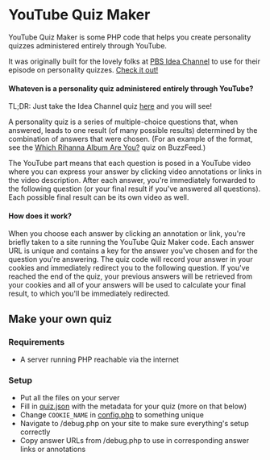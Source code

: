 YouTube Quiz Maker
==================

YouTube Quiz Maker is some PHP code that helps you create personality quizzes administered entirely through YouTube.

It was originally built for the lovely folks at [PBS Idea Channel](https://www.youtube.com/user/pbsideachannel) to use for their episode on personality quizzes. [Check it out!](https://www.youtube.com/watch?v=rI4kdTFTZfc)

#### Whateven is a personality quiz administered entirely through YouTube?

TL;DR: Just take the Idea Channel quiz [here](https://www.youtube.com/watch?v=rI4kdTFTZfc) and you will see!

A personality quiz is a series of multiple-choice questions that, when answered, leads to one result (of many possible results) determined by the combination of answers that were chosen. (For an example of the format, see the [Which Rihanna Album Are You?](http://www.buzzfeed.com/kelleydunlap/which-rihanna-album-are-you) quiz on BuzzFeed.)

The YouTube part means that each question is posed in a YouTube video where you can express your answer by clicking video annotations or links in the video description. After each answer, you're immediately forwarded to the following question (or your final result if you've answered all questions). Each possible final result can be its own video as well.

#### How does it work?

When you choose each answer by clicking an annotation or link, you're briefly taken to a site running the YouTube Quiz Maker code. Each answer URL is unique and contains a key for the answer you've chosen and for the question you're answering. The quiz code will record your answer in your cookies and immediately redirect you to the following question. If you've reached the end of the quiz, your previous answers will be retrieved from your cookies and all of your answers will be used to calculate your final result, to which you'll be immediately redirected.

## Make your own quiz

### Requirements

 - A server running PHP reachable via the internet

### Setup

 - Put all the files on your server
 - Fill in [quiz.json](https://github.com/peeinears/youtube-quiz-maker/blob/master/quiz.json) with the metadata for your quiz (more on that below)
 - Change `COOKIE_NAME` in [config.php](https://github.com/peeinears/youtube-quiz-maker/blob/master/config.php) to something unique
 - Navigate to /debug.php on your site to make sure everything's setup correctly
 - Copy answer URLs from /debug.php to use in corresponding answer links or annotations
